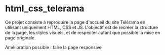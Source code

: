 # html_css_telerama

Ce projet consiste à reproduire la page d'accueil du site Télérama en utilisant uniquement HTML, CSS et JS. L'objectif est de recréer la structure de la page, les styles visuels, et de respecter autant que possible la mise en page originale.

Amélioration possible : faire la page responsive